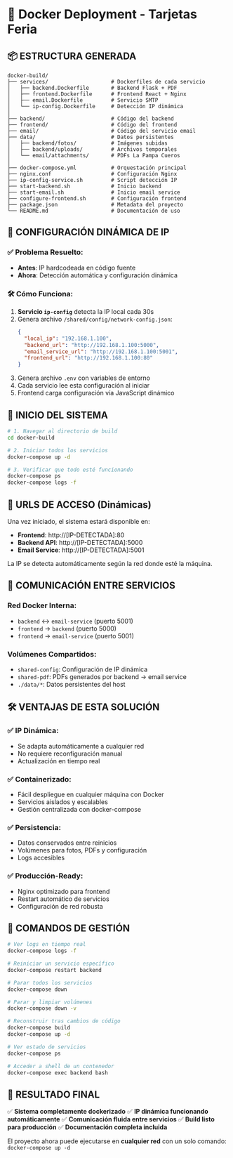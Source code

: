 # 🐳 Docker Deployment - Tarjetas Feria

## 📦 ESTRUCTURA GENERADA

```
docker-build/
├── services/                    # Dockerfiles de cada servicio
│   ├── backend.Dockerfile       # Backend Flask + PDF
│   ├── frontend.Dockerfile      # Frontend React + Nginx  
│   ├── email.Dockerfile         # Servicio SMTP
│   └── ip-config.Dockerfile     # Detección IP dinámica
│
├── backend/                     # Código del backend
├── frontend/                    # Código del frontend  
├── email/                       # Código del servicio email
├── data/                        # Datos persistentes
│   ├── backend/fotos/           # Imágenes subidas
│   ├── backend/uploads/         # Archivos temporales
│   └── email/attachments/       # PDFs La Pampa Cueros
│
├── docker-compose.yml           # Orquestación principal
├── nginx.conf                   # Configuración Nginx
├── ip-config-service.sh         # Script detección IP
├── start-backend.sh             # Inicio backend
├── start-email.sh               # Inicio email service
├── configure-frontend.sh        # Configuración frontend
├── package.json                 # Metadata del proyecto
└── README.md                    # Documentación de uso
```

## 🔧 CONFIGURACIÓN DINÁMICA DE IP

### ✅ Problema Resuelto:
- **Antes**: IP hardcodeada en código fuente
- **Ahora**: Detección automática y configuración dinámica

### 🛠️ Cómo Funciona:

1. **Servicio `ip-config`** detecta la IP local cada 30s
2. Genera archivo `/shared/config/network-config.json`:
   ```json
   {
     "local_ip": "192.168.1.100",
     "backend_url": "http://192.168.1.100:5000",
     "email_service_url": "http://192.168.1.100:5001",
     "frontend_url": "http://192.168.1.100:80"
   }
   ```
3. Genera archivo `.env` con variables de entorno
4. Cada servicio lee esta configuración al iniciar
5. Frontend carga configuración vía JavaScript dinámico

## 🚀 INICIO DEL SISTEMA

```bash
# 1. Navegar al directorio de build
cd docker-build

# 2. Iniciar todos los servicios
docker-compose up -d

# 3. Verificar que todo esté funcionando
docker-compose ps
docker-compose logs -f
```

## 📡 URLS DE ACCESO (Dinámicas)

Una vez iniciado, el sistema estará disponible en:
- **Frontend**: http://[IP-DETECTADA]:80
- **Backend API**: http://[IP-DETECTADA]:5000
- **Email Service**: http://[IP-DETECTADA]:5001

La IP se detecta automáticamente según la red donde esté la máquina.

## 🔄 COMUNICACIÓN ENTRE SERVICIOS

### Red Docker Interna:
- `backend` ↔ `email-service` (puerto 5001)
- `frontend` → `backend` (puerto 5000)  
- `frontend` → `email-service` (puerto 5001)

### Volúmenes Compartidos:
- `shared-config`: Configuración de IP dinámica
- `shared-pdf`: PDFs generados por backend → email service
- `./data/*`: Datos persistentes del host

## 🛠️ VENTAJAS DE ESTA SOLUCIÓN

### ✅ **IP Dinámica**:
- Se adapta automáticamente a cualquier red
- No requiere reconfiguración manual
- Actualización en tiempo real

### ✅ **Containerizado**:
- Fácil despliegue en cualquier máquina con Docker
- Servicios aislados y escalables
- Gestión centralizada con docker-compose

### ✅ **Persistencia**:
- Datos conservados entre reinicios
- Volúmenes para fotos, PDFs y configuración
- Logs accesibles

### ✅ **Producción-Ready**:
- Nginx optimizado para frontend
- Restart automático de servicios
- Configuración de red robusta

## 🔧 COMANDOS DE GESTIÓN

```bash
# Ver logs en tiempo real
docker-compose logs -f

# Reiniciar un servicio específico  
docker-compose restart backend

# Parar todos los servicios
docker-compose down

# Parar y limpiar volúmenes
docker-compose down -v

# Reconstruir tras cambios de código
docker-compose build
docker-compose up -d

# Ver estado de servicios
docker-compose ps

# Acceder a shell de un contenedor
docker-compose exec backend bash
```

## 🎯 RESULTADO FINAL

✅ **Sistema completamente dockerizado**
✅ **IP dinámica funcionando automáticamente** 
✅ **Comunicación fluida entre servicios**
✅ **Build listo para producción**
✅ **Documentación completa incluida**

El proyecto ahora puede ejecutarse en **cualquier red** con un solo comando: `docker-compose up -d`
